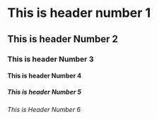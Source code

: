 # This is header number 1
## This is header Number 2
### This is header Number 3
#### This is header Number 4
##### This is header Number 5
###### This is Header Number 6
